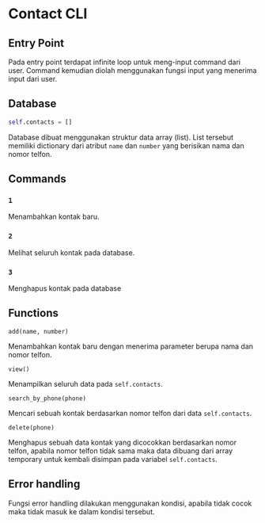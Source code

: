 # Contact CLI

## Entry Point

Pada entry point terdapat infinite loop untuk meng-input command dari user. Command kemudian diolah menggunakan fungsi input yang menerima input dari user.

## Database

```python
self.contacts = []
```

Database dibuat menggunakan struktur data array (list). List tersebut memiliki dictionary dari atribut ```name``` dan ```number``` yang berisikan nama dan nomor telfon.

## Commands

### `1`

Menambahkan kontak baru.

### `2`

Melihat seluruh kontak pada database.

### `3`

Menghapus kontak pada database

## Functions
```add(name, number)```

Menambahkan kontak baru dengan menerima parameter berupa nama dan nomor telfon.

```view()```

Menampilkan seluruh data pada ```self.contacts```.


```search_by_phone(phone)```

Mencari sebuah kontak berdasarkan nomor telfon dari data ```self.contacts```.

```delete(phone)```

Menghapus sebuah data kontak yang dicocokkan berdasarkan nomor telfon, apabila nomor telfon tidak sama maka data dibuang dari array temporary untuk kembali disimpan pada variabel ```self.contacts```.




## Error handling

Fungsi error handling dilakukan menggunakan kondisi, apabila tidak cocok maka tidak masuk ke dalam kondisi tersebut.
